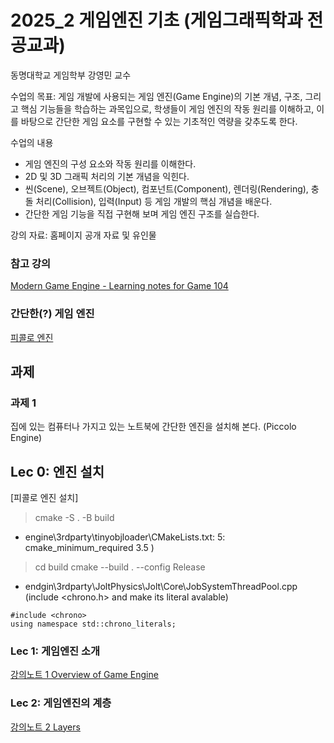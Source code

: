 # 2025_2 게임엔진 기초 (게임그래픽학과 전공교과)

동명대학교 게임학부 강영민 교수

수업의 목표: 게임 개발에 사용되는 게임 엔진(Game Engine)의 기본 개념, 구조, 그리고 핵심 기능들을 학습하는 과목입으로, 학생들이 게임 엔진의 작동 원리를 이해하고, 이를 바탕으로 간단한 게임 요소를 구현할 수 있는 기초적인 역량을 갖추도록 한다.

수업의 내용

* 게임 엔진의 구성 요소와 작동 원리를 이해한다.
* 2D 및 3D 그래픽 처리의 기본 개념을 익힌다.
* 씬(Scene), 오브젝트(Object), 컴포넌트(Component), 렌더링(Rendering), 충돌 처리(Collision), 입력(Input) 등 게임 개발의 핵심 개념을 배운다.
* 간단한 게임 기능을 직접 구현해 보며 게임 엔진 구조를 실습한다.

강의 자료: 홈페이지 공개 자료 및 유인물

### 참고 강의
[Modern Game Engine - Learning notes for Game 104](https://github.com/randaldong/ModernGameEngine/tree/main)


### 간단한(?) 게임 엔진
[피콜로 엔진](https://github.com/BoomingTech/Piccolo)

## 과제

### 과제 1
집에 있는 컴퓨터나 가지고 있는 노트북에 간단한 엔진을 설치해 본다. (Piccolo Engine)

## Lec 0: 엔진 설치

[피콜로 엔진 설치]

> cmake -S . -B build 

- engine\3rdparty\tinyobjloader\CMakeLists.txt: 5: cmake_minimum_required 3.5 )


> cd build
> cmake --build . --config Release

-  endgin\3rdparty\JoltPhysics\Jolt\Core\JobSystemThreadPool.cpp  (include <chrono.h> and make its literal avalable)

```
#include <chrono>
using namespace std::chrono_literals;
```

### Lec 1: 게임엔진 소개

[강의노트 1 Overview of Game Engine](https://github.com/dknife/2025_2_GameEngine/raw/main/LectureNotes/Lecture%2001_Overview%20of%20Game%20Engine%20K.pdf)


### Lec 2: 게임엔진의 계층

[강의노트 2 Layers](https://github.com/dknife/2025_2_GameEngine/blob/main/LectureNotes/Lecture%2002_Layered%20Architecture%20of%20Game%20Engine%20K.pdf)
